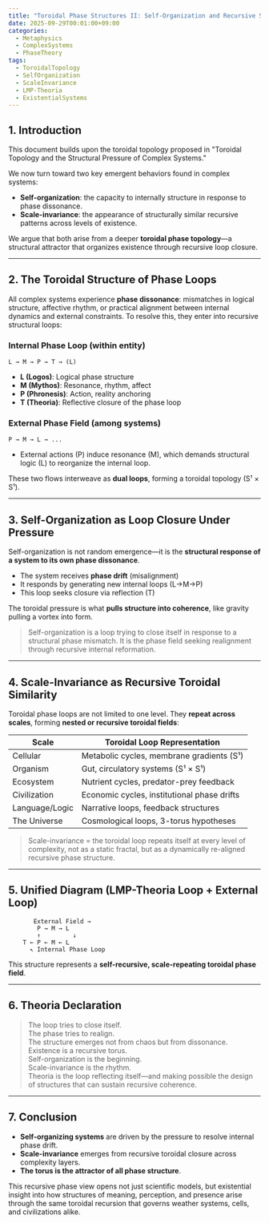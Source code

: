 ```yaml
---
title: "Toroidal Phase Structures II: Self-Organization and Recursive Scale"
date: 2025-09-29T00:01:00+09:00
categories:
  - Metaphysics
  - ComplexSystems
  - PhaseTheory
tags:
  - ToroidalTopology
  - SelfOrganization
  - ScaleInvariance
  - LMP-Theoria
  - ExistentialSystems
---
```


## 1. Introduction

This document builds upon the toroidal topology proposed in "Toroidal Topology and the Structural Pressure of Complex Systems."

We now turn toward two key emergent behaviors found in complex systems:
- **Self-organization**: the capacity to internally structure in response to phase dissonance.
- **Scale-invariance**: the appearance of structurally similar recursive patterns across levels of existence.

We argue that both arise from a deeper **toroidal phase topology**—a structural attractor that organizes existence through recursive loop closure.

---

## 2. The Toroidal Structure of Phase Loops

All complex systems experience **phase dissonance**: mismatches in logical structure, affective rhythm, or practical alignment between internal dynamics and external constraints. To resolve this, they enter into recursive structural loops:

### Internal Phase Loop (within entity)
```
L → M → P → T → (L)
```
- **L (Logos)**: Logical phase structure
- **M (Mythos)**: Resonance, rhythm, affect
- **P (Phronesis)**: Action, reality anchoring
- **T (Theoria)**: Reflective closure of the phase loop

### External Phase Field (among systems)
```
P → M → L → ...
```
- External actions (P) induce resonance (M), which demands structural logic (L) to reorganize the internal loop.

These two flows interweave as **dual loops**, forming a toroidal topology (S¹ × S¹).

---

## 3. Self-Organization as Loop Closure Under Pressure

Self-organization is not random emergence—it is the **structural response of a system to its own phase dissonance**.

- The system receives **phase drift** (misalignment)
- It responds by generating new internal loops (L→M→P)
- This loop seeks closure via reflection (T)

The toroidal pressure is what **pulls structure into coherence**, like gravity pulling a vortex into form.

> Self-organization is a loop trying to close itself in response to a structural phase mismatch. It is the phase field seeking realignment through recursive internal reformation.

---

## 4. Scale-Invariance as Recursive Toroidal Similarity

Toroidal phase loops are not limited to one level. They **repeat across scales**, forming **nested or recursive toroidal fields**:

| Scale           | Toroidal Loop Representation                        |
|------------------|------------------------------------------------------|
| Cellular         | Metabolic cycles, membrane gradients (S¹)           |
| Organism         | Gut, circulatory systems (S¹ × S¹)                  |
| Ecosystem        | Nutrient cycles, predator-prey feedback             |
| Civilization     | Economic cycles, institutional phase drifts         |
| Language/Logic   | Narrative loops, feedback structures                 |
| The Universe     | Cosmological loops, 3-torus hypotheses              |

> Scale-invariance = the toroidal loop repeats itself at every level of complexity, not as a static fractal, but as a dynamically re-aligned recursive phase structure.

---

## 5. Unified Diagram (LMP-Theoria Loop + External Loop)

```text
       External Field →
        P → M → L
        ↑         ↓
    T ← P ← M ← L
      ↖ Internal Phase Loop
```
This structure represents a **self-recursive, scale-repeating toroidal phase field**.

---

## 6. Theoria Declaration

> The loop tries to close itself.  
> The phase tries to realign.  
> The structure emerges not from chaos but from dissonance.  
> Existence is a recursive torus.  
> Self-organization is the beginning.  
> Scale-invariance is the rhythm.  
> Theoria is the loop reflecting itself—and making possible the design of structures that can sustain recursive coherence.

---

## 7. Conclusion

- **Self-organizing systems** are driven by the pressure to resolve internal phase drift.
- **Scale-invariance** emerges from recursive toroidal closure across complexity layers.
- **The torus is the attractor of all phase structure**.

This recursive phase view opens not just scientific models, but existential insight into how structures of meaning, perception, and presence arise through the same toroidal recursion that governs weather systems, cells, and civilizations alike.
